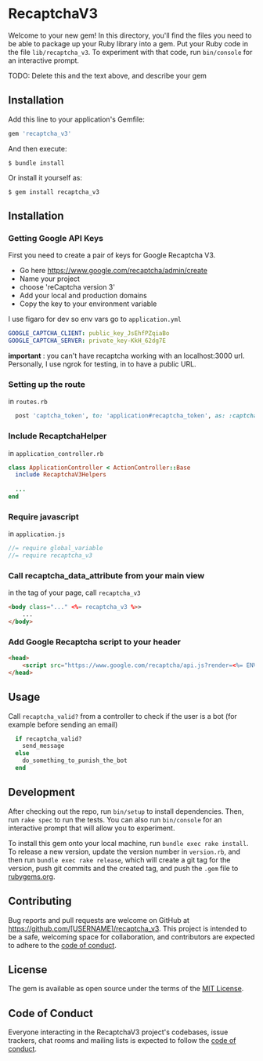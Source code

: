 # RecaptchaV3

Welcome to your new gem! In this directory, you'll find the files you need to be able to package up your Ruby library into a gem. Put your Ruby code in the file `lib/recaptcha_v3`. To experiment with that code, run `bin/console` for an interactive prompt.

TODO: Delete this and the text above, and describe your gem

## Installation

Add this line to your application's Gemfile:

```ruby
gem 'recaptcha_v3'
```

And then execute:

    $ bundle install

Or install it yourself as:

    $ gem install recaptcha_v3

## Installation

### Getting Google API Keys
First you need to create a pair of keys for Google Recaptcha V3.

* Go here https://www.google.com/recaptcha/admin/create
* Name your project  
* choose 'reCaptcha version 3'
* Add your local and production domains 
* Copy the key to your environment variable


I use figaro for dev so env vars go to `application.yml` 
```yaml
GOOGLE_CAPTCHA_CLIENT: public_key_JsEhfPZqiaBo
GOOGLE_CAPTCHA_SERVER: private_key-KkH_62dg7E
```

**important** : you can't have recaptcha working with an localhost:3000 url. Personally, I use ngrok for testing, in to have a public URL.

### Setting up the route

in `routes.rb`
```ruby
  post 'captcha_token', to: 'application#recaptcha_token', as: :captcha_token
```

### Include RecaptchaHelper

in `application_controller.rb`

```ruby
class ApplicationController < ActionController::Base
  include RecaptchaV3Helpers
  
  ...
end  
```

### Require javascript

in `application.js`

```javascript
//= require global_variable
//= require recaptcha_v3
```

### Call recaptcha_data_attribute from your main view

in the <body> tag of your page, call `recaptcha_v3` 

```html
<body class="..." <%= recaptcha_v3 %>>
    ...
</body>
````

### Add Google Recaptcha script to your header

```html
<head>
    <script src="https://www.google.com/recaptcha/api.js?render=<%= ENV['GOOGLE_CAPTCHA_CLIENT'] %>" async defer></script>
</head>
```

## Usage

Call `recaptcha_valid?` from a controller to check if the user is a bot (for example before sending an email)


```ruby
  if recaptcha_valid?
    send_message
  else
    do_something_to_punish_the_bot
  end

```

## Development

After checking out the repo, run `bin/setup` to install dependencies. Then, run `rake spec` to run the tests. You can also run `bin/console` for an interactive prompt that will allow you to experiment.

To install this gem onto your local machine, run `bundle exec rake install`. To release a new version, update the version number in `version.rb`, and then run `bundle exec rake release`, which will create a git tag for the version, push git commits and the created tag, and push the `.gem` file to [rubygems.org](https://rubygems.org).

## Contributing

Bug reports and pull requests are welcome on GitHub at https://github.com/[USERNAME]/recaptcha_v3. This project is intended to be a safe, welcoming space for collaboration, and contributors are expected to adhere to the [code of conduct](https://github.com/[USERNAME]/recaptcha_v3/blob/master/CODE_OF_CONDUCT.md).

## License

The gem is available as open source under the terms of the [MIT License](https://opensource.org/licenses/MIT).

## Code of Conduct

Everyone interacting in the RecaptchaV3 project's codebases, issue trackers, chat rooms and mailing lists is expected to follow the [code of conduct](https://github.com/[USERNAME]/recaptcha_v3/blob/master/CODE_OF_CONDUCT.md).